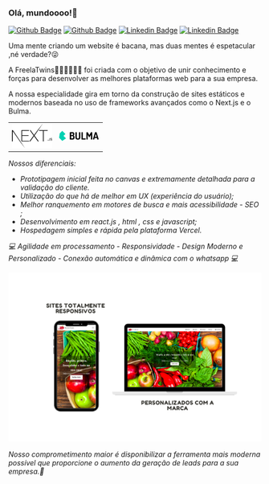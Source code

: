 ### Olá, mundoooo!👋

[![Github Badge](https://img.shields.io/badge/-Github-000?style=flat-square&logo=Github&logoColor=white&link=https://github.com/dudawiltiner)](https://github.com/dudawiltiner)
[![Github Badge](https://img.shields.io/badge/-Github-000?style=flat-square&logo=Github&logoColor=white&link=https://github.com/paulawiltiner)](https://github.com/paulawiltiner)
[![Linkedin Badge](https://img.shields.io/badge/-LinkedIn-blue?style=flat-square&logo=Linkedin&logoColor=white&link=https://www.linkedin.com/in/paula-wiltiner-reis-santana-2a056719a/)](https://www.linkedin.com/in/paula-wiltiner-reis-santana-2a056719a/)
[![Linkedin Badge](https://img.shields.io/badge/-LinkedIn-blue?style=flat-square&logo=Linkedin&logoColor=white&link=https://www.linkedin.com/in/eduardawiltiner/)](https://www.linkedin.com/in/eduardawiltiner/)

Uma mente criando um website é bacana, mas duas mentes é espetacular ,né verdade?😜

A FreelaTwins👩🏻‍💻👩🏻‍💻 foi criada com o objetivo de unir conhecimento e forças para desenvolver as melhores plataformas web para a sua empresa.

A nossa especialidade gira em torno da construção de sites estáticos e modernos baseada no uso de frameworks avançados como o Next.js e o Bulma.

<table>
    <tbody>
        <tr>
            <td><img width='80' alt='logo do next.js' src="imagens/next.png"></td>
            <td><img width='80' alt='logo da bulma' src="imagens/bulma.png"></td>
        </tr>
    </tbody>
</table>
 

<i>Nossos diferenciais:<i>
- Prototipagem inicial feita no canvas e extremamente detalhada para a validação do cliente.
- Utilização do que há de melhor em UX (experiência do usuário);
- Melhor ranquemento em motores de busca e mais acessibilidade - SEO ;
- Desenvolvimento em react.js , html , css e javascript;
- Hospedagem simples e rápida pela plataforma Vercel.


💻 Agilidade em processamento - Responsividade - Design Moderno e Personalizado - Conexão automática e dinâmica com o whatsapp 💻

<img alt='imagem da tela de um celular e computador de um site já feito pela equipe' src="imagens/respon.png">

Nosso comprometimento maior é disponibilizar a ferramenta mais moderna possível que proporcione o aumento da geração de leads para a sua empresa.🤝








